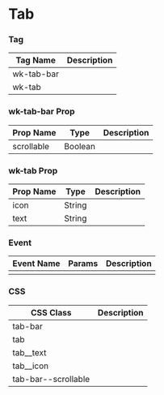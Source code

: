 # Tab

### Tag
Tag Name | Description
--- | --- 
wk-tab-bar | 
wk-tab | 

### wk-tab-bar Prop
Prop Name | Type | Description
--- | --- | ---
scrollable | Boolean |

### wk-tab Prop
Prop Name | Type | Description
--- | --- | ---
icon | String |
text | String |

### Event
Event Name | Params | Description
--- | --- | ---
 |  | 

### CSS
CSS Class | Description
--- | --- 
tab-bar |
tab |
tab__text |
tab__icon |
tab-bar--scrollable |
